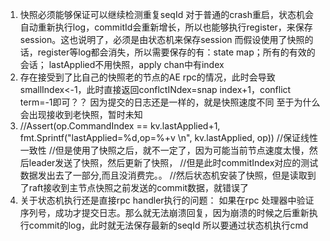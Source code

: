 1. 快照必须能够保证可以继续检测重复seqId 
对于普通的crash重启，状态机会自动重新执行log，commitId会重新增长，所以也能够执行register，来保存session。这也说明了，必须是由状态机来保存session
而假设使用了快照的话，register等log都会消失，所以需要保存的有：state map；所有的有效的会话；
lastApplied不用快照，apply chan中有index
2. 存在接受到了比自己的快照老的节点的AE rpc的情况，此时会导致smallIndex<-1，此时直接返回conflctINdex=snap index+1，conflict term=-1即可？？
因为提交的日志还是一样的，就是快照速度不同
至于为什么会出现接收到老快照，暂时未知
3. //Assert(op.CommandIndex == kv.lastApplied+1, fmt.Sprintf("lastApplied=%d,op=%+v \n", kv.lastApplied, op)) //保证线性一致性
//但是使用了快照之后，就不一定了，因为可能当前节点速度太慢，然后leader发送了快照，然后更新了快照，
//但是此时commitIndex对应的测试数据发出去了一部分,而且没消费完。。
//然后状态机安装了快照，但是读取到了raft接收到主节点快照之前发送的commit数据，就错误了
4. 关于状态机执行还是直接rpc handler执行的问题：
如果在rpc 处理器中验证序列号，成功才提交日志。那么就无法崩溃回复，因为崩溃的时候之后重新执行commit的log，此时就无法保存最新的seqId
所以要通过状态机执行cmd
